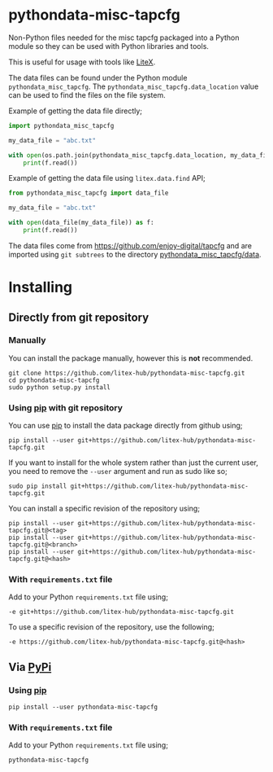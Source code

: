 # pythondata-misc-tapcfg

Non-Python  files needed for the misc tapcfg packaged
into a Python module so they can be used with Python libraries and tools.

This is useful for usage with tools like
[LiteX](https://github.com/enjoy-digital/litex.git).

The data files can be found under the Python module `pythondata_misc_tapcfg`. The
`pythondata_misc_tapcfg.data_location` value can be used to find the files on the file
system.

Example of getting the data file directly;
```python
import pythondata_misc_tapcfg

my_data_file = "abc.txt"

with open(os.path.join(pythondata_misc_tapcfg.data_location, my_data_file)) as f:
    print(f.read())
```

Example of getting the data file using `litex.data.find` API;
```python
from pythondata_misc_tapcfg import data_file

my_data_file = "abc.txt"

with open(data_file(my_data_file)) as f:
    print(f.read())
```


The data files come from https://github.com/enjoy-digital/tapcfg
and are imported using `git subtrees` to the directory
[pythondata_misc_tapcfg/data](pythondata_misc_tapcfg/data).



# Installing

## Directly from git repository

### Manually

You can install the package manually, however this is **not** recommended.

```
git clone https://github.com/litex-hub/pythondata-misc-tapcfg.git
cd pythondata-misc-tapcfg
sudo python setup.py install
```

### Using [pip](https://pip.pypa.io/) with git repository

You can use [pip](https://pip.pypa.io/) to install the data package directly
from github using;

```
pip install --user git+https://github.com/litex-hub/pythondata-misc-tapcfg.git
```

If you want to install for the whole system rather than just the current user,
you need to remove the `--user` argument and run as sudo like so;

```
sudo pip install git+https://github.com/litex-hub/pythondata-misc-tapcfg.git
```

You can install a specific revision of the repository using;
```
pip install --user git+https://github.com/litex-hub/pythondata-misc-tapcfg.git@<tag>
pip install --user git+https://github.com/litex-hub/pythondata-misc-tapcfg.git@<branch>
pip install --user git+https://github.com/litex-hub/pythondata-misc-tapcfg.git@<hash>
```

### With `requirements.txt` file

Add to your Python `requirements.txt` file using;
```
-e git+https://github.com/litex-hub/pythondata-misc-tapcfg.git
```

To use a specific revision of the repository, use the following;
```
-e https://github.com/litex-hub/pythondata-misc-tapcfg.git@<hash>
```

## Via [PyPi](https://pypi.org/project/pythondata-misc-tapcfg/)

### Using [pip](https://pip.pypa.io/)

```
pip install --user pythondata-misc-tapcfg
```

### With `requirements.txt` file

Add to your Python `requirements.txt` file using;
```
pythondata-misc-tapcfg
```
